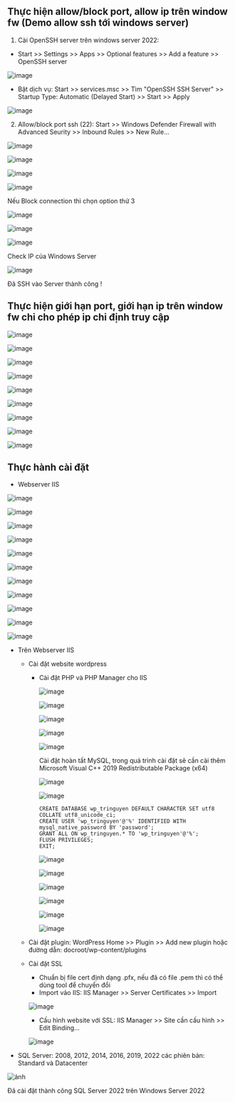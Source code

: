 ## Thực hiện allow/block port, allow ip trên window fw (Demo allow ssh tới windows server)

1. Cài OpenSSH server trên windows server 2022: 

- Start >> Settings >> Apps >> Optional features >> Add a feature >> OpenSSH server

![image](https://github.com/user-attachments/assets/73044b66-6a16-4379-9026-193b44ac66f2)

- Bật dịch vụ: Start >> services.msc >> Tìm "OpenSSH SSH Server" >> Startup Type: Automatic (Delayed Start) >> Start >> Apply

![image](https://github.com/user-attachments/assets/d0169808-4871-4074-a1b2-7c54a7dc68dc)


2. Allow/block port ssh (22): Start >> Windows Defender Firewall with Advanced Seurity >> Inbound Rules >> New Rule...

![image](https://github.com/user-attachments/assets/37dce92b-a7e5-4e46-8e12-81827a52c27e)

![image](https://github.com/user-attachments/assets/325fbd86-bdb0-4c02-a9a7-9c03f9de7e2d)

![image](https://github.com/user-attachments/assets/7f3b550b-bc0a-4992-8580-a1a7c07fa5ea)

![image](https://github.com/user-attachments/assets/2a3841f0-e303-460d-8cdf-d64112938f62)

Nếu Block connection thì chọn option thứ 3

![image](https://github.com/user-attachments/assets/ffff876e-9802-4706-b1a2-f27e1449eba8)

![image](https://github.com/user-attachments/assets/89c0c604-45bc-4e1a-8146-d414f3ef56b5)

![image](https://github.com/user-attachments/assets/9927621c-1bd9-4872-93d1-6a7a8fb9a124)

Check IP của Windows Server

![image](https://github.com/user-attachments/assets/fdc32893-04f5-46c7-b782-cfd91c61aff8)

Đã SSH vào Server thành công !


## Thực hiện giới hạn port, giới hạn ip trên window fw chỉ cho phép ip chỉ định truy cập

![image](https://github.com/user-attachments/assets/37dce92b-a7e5-4e46-8e12-81827a52c27e)

![image](https://github.com/user-attachments/assets/795c85f4-aeb6-4d8a-a14d-00dd7609d7b8)

![image](https://github.com/user-attachments/assets/58aa1414-5726-4729-bb00-2136141286f7)

![image](https://github.com/user-attachments/assets/1f0eea65-38e6-4c44-b667-a7977a0970b1)

![image](https://github.com/user-attachments/assets/cb6f0189-35cb-451b-87b2-3a213737a88d)

![image](https://github.com/user-attachments/assets/2583fb19-602d-41ee-a02d-a4a1fa9f46d1)

![image](https://github.com/user-attachments/assets/207a0a6c-51ea-4d31-9464-2d00a5b81c73)

![image](https://github.com/user-attachments/assets/ee70d4b9-ee3b-4a9c-b221-b94205585485)

![image](https://github.com/user-attachments/assets/eab303d4-2add-40c9-a519-50898c583566)


## Thực hành cài đặt

- Webserver IIS

![image](https://github.com/user-attachments/assets/14cf34fb-ff75-4757-842f-ddea095ab6c8)

![image](https://github.com/user-attachments/assets/1de98a3d-6f26-45bc-99ee-c74fe0885fe6)

![image](https://github.com/user-attachments/assets/310987bb-72d6-4e00-b7a2-3bf1de3a877d)

![image](https://github.com/user-attachments/assets/4e98f692-e4f2-4eb8-9613-ffa453ff861c)

![image](https://github.com/user-attachments/assets/4c4bdafe-cd89-4843-aec9-be708f9b5131)

![image](https://github.com/user-attachments/assets/409553ed-d6ff-4b97-9f78-76416633dba2)

![image](https://github.com/user-attachments/assets/be66dbf4-ba57-4a8d-9e66-de35eef49c59)

![image](https://github.com/user-attachments/assets/028a1b95-0702-49c5-a4ea-17a21909f14a)

![image](https://github.com/user-attachments/assets/3d229aef-bdfd-400a-951d-39adbbe7e8c4)

![image](https://github.com/user-attachments/assets/c6fb53fe-3435-409e-b963-8e868533ef71)

![image](https://github.com/user-attachments/assets/bf95444b-af39-41f9-ae08-1fde6f5c8b81)


- Trên Webserver IIS
  - Cài đặt website wordpress
    - Cài đặt PHP và PHP Manager cho IIS
   
      ![image](https://github.com/user-attachments/assets/f751706a-88ed-4b97-bd05-aa6d71237d5c)
   
      ![image](https://github.com/user-attachments/assets/8e16a624-5802-4194-9dfd-d1062041f20b)

      ![image](https://github.com/user-attachments/assets/5f8ea9ca-58b3-49b0-8b63-28a6fbf5991a)

      ![image](https://github.com/user-attachments/assets/6eb106d2-e540-4414-b394-ff3987031b04)

      ![image](https://github.com/user-attachments/assets/b9ee9db5-cb06-46f1-bbeb-f4c259b7175a)

      Cài đặt hoàn tất MySQL, trong quá trình cài đặt sẽ cần cài thêm Microsoft Visual C++ 2019 Redistributable Package (x64)

      ![image](https://github.com/user-attachments/assets/34d08e3d-98b1-43ba-a637-c9b92d7b949e)

      ![image](https://github.com/user-attachments/assets/42cf2da4-078e-4d89-87ad-66f5a67637f5)

      ```
      CREATE DATABASE wp_tringuyen DEFAULT CHARACTER SET utf8 COLLATE utf8_unicode_ci;
      CREATE USER 'wp_tringuyen'@'%' IDENTIFIED WITH mysql_native_password BY 'password';
      GRANT ALL ON wp_tringuyen.* TO 'wp_tringuyen'@'%';
      FLUSH PRIVILEGES;
      EXIT;
      ```

      ![image](https://github.com/user-attachments/assets/846134fd-1e2a-4d36-adf8-96cff6df5a6b)

      ![image](https://github.com/user-attachments/assets/3f4556b7-8695-4459-9ea3-38fb35138aba)

      ![image](https://github.com/user-attachments/assets/0204dca2-cc4c-4b40-8351-bbf1b650d03d)

      ![image](https://github.com/user-attachments/assets/a32e7aaa-87f0-4bf5-aec5-258fc98df539)

      ![image](https://github.com/user-attachments/assets/4f9f7e1e-5658-47a0-9ae3-8585c1f6674d)

      ![image](https://github.com/user-attachments/assets/c910244a-05f6-44fd-a424-2dc426c93664)


  - Cài đặt plugin: WordPress Home >> Plugin >> Add new plugin hoặc đường dẫn: docroot/wp-content/plugins
  - Cài đặt SSL
    - Chuẩn bị file cert định dạng .pfx, nếu đã có file .pem thì có thể dùng tool để chuyển đổi
    - Import vảo IIS: IIS Manager >> Server Certificates >> Import

    ![image](https://github.com/user-attachments/assets/dc63eb12-df07-4595-9c45-d2b92988e8f4)

    - Cấu hình website với SSL: IIS Manager >> Site cần cấu hình >> Edit Binding...
   
    ![image](https://github.com/user-attachments/assets/c8ecfc93-0f31-40d5-9c96-7f4a45a02a88)

 
- SQL Server: 2008, 2012, 2014, 2016, 2019, 2022 các phiên bản: Standard và Datacenter

![ảnh](https://github.com/user-attachments/assets/afbc61d4-71d4-436c-91ed-4fa454e5a1a9)

Đã cài đặt thành công SQL Server 2022 trên Windows Server 2022
